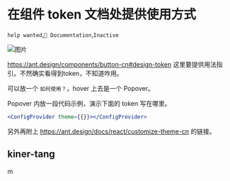 # 在组件 token 文档处提供使用方式

`help wanted`,`📝 Documentation`,`Inactive`

![图片](https://github.com/ant-design/ant-design/assets/507615/b090895c-9d98-4969-98db-63b34e6eb66a)

https://ant.design/components/button-cn#design-token 这里要提供用法指引。不然确实看得到token，不知道咋用。

可以放一个 `如何使用？`，hover 上去是一个 Popover。

Popover 内放一段代码示例，演示下面的 token 写在哪里。

```jsx
<ConfigProvider theme={{}}></ConfigProvider>
```

另外再附上 https://ant.design/docs/react/customize-theme-cn 的链接。

## kiner-tang

m
